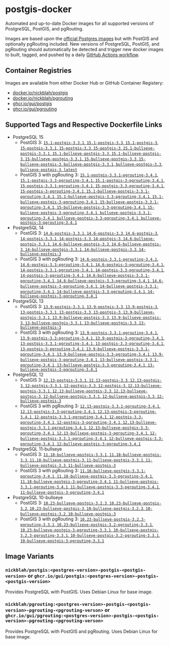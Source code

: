 # postgis-docker

Automated and up-to-date Docker images for all supported versions of PostgreSQL, PostGIS, and pgRouting.

Images are based upon the [official Postgres images](https://hub.docker.com/_/postgres) but with PostGIS and optionally pgRouting included. New versions of PostgreSQL, PostGIS, and pgRouting should automatically be detected and trigger new docker images to built, tagged, and pushed by a daily [GitHub Actions workflow](https://github.com/GUI/postgis-docker/blob/main/.github/workflows/main.yml).

## Container Registries

Images are available from either Docker Hub or GitHub Container Registery:

- [docker.io/nickblah/postgis](https://hub.docker.com/r/nickblah/postgis)
- [docker.io/nickblah/pgrouting](https://hub.docker.com/r/nickblah/pgrouting)
- [ghcr.io/gui/postgis](https://github.com/users/GUI/packages/container/package/postgis)
- [ghcr.io/gui/pgrouting](https://github.com/users/GUI/packages/container/package/pgrouting)

## Supported Tags and Respective Dockerfile Links

- PostgreSQL 15
  - PostGIS 3: [`15.1-postgis-3.3.1`, `15.1-postgis-3.3`, `15.1-postgis-3`, `15-postgis-3.3.1`, `15-postgis-3.3`, `15-postgis-3`, `15.1-bullseye-postgis-3.3.1`, `15.1-bullseye-postgis-3.3`, `15.1-bullseye-postgis-3`, `15-bullseye-postgis-3.3.1`, `15-bullseye-postgis-3.3`, `15-bullseye-postgis-3`, `bullseye-postgis-3.3.1`, `bullseye-postgis-3.3`, `bullseye-postgis-3`, `latest`](https://github.com/GUI/variant-docker/blob/main/15/bullseye/postgis-3/Dockerfile)
  - PostGIS 3 with pgRouting 3: [`15.1-postgis-3.3.1-pgrouting-3.4.1`, `15.1-postgis-3.3-pgrouting-3.4.1`, `15.1-postgis-3-pgrouting-3.4.1`, `15-postgis-3.3.1-pgrouting-3.4.1`, `15-postgis-3.3-pgrouting-3.4.1`, `15-postgis-3-pgrouting-3.4.1`, `15.1-bullseye-postgis-3.3.1-pgrouting-3.4.1`, `15.1-bullseye-postgis-3.3-pgrouting-3.4.1`, `15.1-bullseye-postgis-3-pgrouting-3.4.1`, `15-bullseye-postgis-3.3.1-pgrouting-3.4.1`, `15-bullseye-postgis-3.3-pgrouting-3.4.1`, `15-bullseye-postgis-3-pgrouting-3.4.1`, `bullseye-postgis-3.3.1-pgrouting-3.4.1`, `bullseye-postgis-3.3-pgrouting-3.4.1`, `bullseye-postgis-3-pgrouting-3.4.1`](https://github.com/GUI/variant-docker/blob/main/15/bullseye/postgis-3-pgrouting-3/Dockerfile)
- PostgreSQL 14
  - PostGIS 3: [`14.6-postgis-3.3.1`, `14.6-postgis-3.3`, `14.6-postgis-3`, `14-postgis-3.3.1`, `14-postgis-3.3`, `14-postgis-3`, `14.6-bullseye-postgis-3.3.1`, `14.6-bullseye-postgis-3.3`, `14.6-bullseye-postgis-3`, `14-bullseye-postgis-3.3.1`, `14-bullseye-postgis-3.3`, `14-bullseye-postgis-3`](https://github.com/GUI/variant-docker/blob/main/14/bullseye/postgis-3/Dockerfile)
  - PostGIS 3 with pgRouting 3: [`14.6-postgis-3.3.1-pgrouting-3.4.1`, `14.6-postgis-3.3-pgrouting-3.4.1`, `14.6-postgis-3-pgrouting-3.4.1`, `14-postgis-3.3.1-pgrouting-3.4.1`, `14-postgis-3.3-pgrouting-3.4.1`, `14-postgis-3-pgrouting-3.4.1`, `14.6-bullseye-postgis-3.3.1-pgrouting-3.4.1`, `14.6-bullseye-postgis-3.3-pgrouting-3.4.1`, `14.6-bullseye-postgis-3-pgrouting-3.4.1`, `14-bullseye-postgis-3.3.1-pgrouting-3.4.1`, `14-bullseye-postgis-3.3-pgrouting-3.4.1`, `14-bullseye-postgis-3-pgrouting-3.4.1`](https://github.com/GUI/variant-docker/blob/main/14/bullseye/postgis-3-pgrouting-3/Dockerfile)
- PostgreSQL 13
  - PostGIS 3: [`13.9-postgis-3.3.1`, `13.9-postgis-3.3`, `13.9-postgis-3`, `13-postgis-3.3.1`, `13-postgis-3.3`, `13-postgis-3`, `13.9-bullseye-postgis-3.3.1`, `13.9-bullseye-postgis-3.3`, `13.9-bullseye-postgis-3`, `13-bullseye-postgis-3.3.1`, `13-bullseye-postgis-3.3`, `13-bullseye-postgis-3`](https://github.com/GUI/variant-docker/blob/main/13/bullseye/postgis-3/Dockerfile)
  - PostGIS 3 with pgRouting 3: [`13.9-postgis-3.3.1-pgrouting-3.4.1`, `13.9-postgis-3.3-pgrouting-3.4.1`, `13.9-postgis-3-pgrouting-3.4.1`, `13-postgis-3.3.1-pgrouting-3.4.1`, `13-postgis-3.3-pgrouting-3.4.1`, `13-postgis-3-pgrouting-3.4.1`, `13.9-bullseye-postgis-3.3.1-pgrouting-3.4.1`, `13.9-bullseye-postgis-3.3-pgrouting-3.4.1`, `13.9-bullseye-postgis-3-pgrouting-3.4.1`, `13-bullseye-postgis-3.3.1-pgrouting-3.4.1`, `13-bullseye-postgis-3.3-pgrouting-3.4.1`, `13-bullseye-postgis-3-pgrouting-3.4.1`](https://github.com/GUI/variant-docker/blob/main/13/bullseye/postgis-3-pgrouting-3/Dockerfile)
- PostgreSQL 12
  - PostGIS 3: [`12.13-postgis-3.3.1`, `12.13-postgis-3.3`, `12.13-postgis-3`, `12-postgis-3.3.1`, `12-postgis-3.3`, `12-postgis-3`, `12.13-bullseye-postgis-3.3.1`, `12.13-bullseye-postgis-3.3`, `12.13-bullseye-postgis-3`, `12-bullseye-postgis-3.3.1`, `12-bullseye-postgis-3.3`, `12-bullseye-postgis-3`](https://github.com/GUI/variant-docker/blob/main/12/bullseye/postgis-3/Dockerfile)
  - PostGIS 3 with pgRouting 3: [`12.13-postgis-3.3.1-pgrouting-3.4.1`, `12.13-postgis-3.3-pgrouting-3.4.1`, `12.13-postgis-3-pgrouting-3.4.1`, `12-postgis-3.3.1-pgrouting-3.4.1`, `12-postgis-3.3-pgrouting-3.4.1`, `12-postgis-3-pgrouting-3.4.1`, `12.13-bullseye-postgis-3.3.1-pgrouting-3.4.1`, `12.13-bullseye-postgis-3.3-pgrouting-3.4.1`, `12.13-bullseye-postgis-3-pgrouting-3.4.1`, `12-bullseye-postgis-3.3.1-pgrouting-3.4.1`, `12-bullseye-postgis-3.3-pgrouting-3.4.1`, `12-bullseye-postgis-3-pgrouting-3.4.1`](https://github.com/GUI/variant-docker/blob/main/12/bullseye/postgis-3-pgrouting-3/Dockerfile)
- PostgreSQL 11-bullseye
  - PostGIS 3: [`11.18-bullseye-postgis-3.3.1`, `11.18-bullseye-postgis-3.3`, `11.18-bullseye-postgis-3`, `11-bullseye-postgis-3.3.1`, `11-bullseye-postgis-3.3`, `11-bullseye-postgis-3`](https://github.com/GUI/variant-docker/blob/main/11/bullseye/postgis-3/Dockerfile)
  - PostGIS 3 with pgRouting 3: [`11.18-bullseye-postgis-3.3.1-pgrouting-3.4.1`, `11.18-bullseye-postgis-3.3-pgrouting-3.4.1`, `11.18-bullseye-postgis-3-pgrouting-3.4.1`, `11-bullseye-postgis-3.3.1-pgrouting-3.4.1`, `11-bullseye-postgis-3.3-pgrouting-3.4.1`, `11-bullseye-postgis-3-pgrouting-3.4.1`](https://github.com/GUI/variant-docker/blob/main/11/bullseye/postgis-3-pgrouting-3/Dockerfile)
- PostgreSQL 10-bullseye
  - PostGIS 3: [`10.23-bullseye-postgis-3.2.3`, `10.23-bullseye-postgis-3.2`, `10.23-bullseye-postgis-3`, `10-bullseye-postgis-3.2.3`, `10-bullseye-postgis-3.2`, `10-bullseye-postgis-3`](https://github.com/GUI/variant-docker/blob/main/10/bullseye/postgis-3/Dockerfile)
  - PostGIS 3 with pgRouting 3: [`10.23-bullseye-postgis-3.2.3-pgrouting-3.3.1`, `10.23-bullseye-postgis-3.2-pgrouting-3.3.1`, `10.23-bullseye-postgis-3-pgrouting-3.3.1`, `10-bullseye-postgis-3.2.3-pgrouting-3.3.1`, `10-bullseye-postgis-3.2-pgrouting-3.3.1`, `10-bullseye-postgis-3-pgrouting-3.3.1`](https://github.com/GUI/variant-docker/blob/main/10/bullseye/postgis-3-pgrouting-3/Dockerfile)

## Image Variants

### `nickblah/postgis:<postgres-version>-postgis-<postgis-version>` or `ghcr.io/gui/postgis:<postgres-version>-postgis-<postgis-version>`
Provides PostgreSQL with PostGIS. Uses Debian Linux for base image.

### `nickblah/pgrouting:<postgres-version>-postgis-<postgis-version>-pgrouting-<pgrouting-verson>` or `ghcr.io/gui/pgrouting:<postgres-version>-postgis-<postgis-version>-pgrouting-<pgrouting-verson>`
Provides PostgreSQL with PostGIS and pgRouting. Uses Debian Linux for base image.
